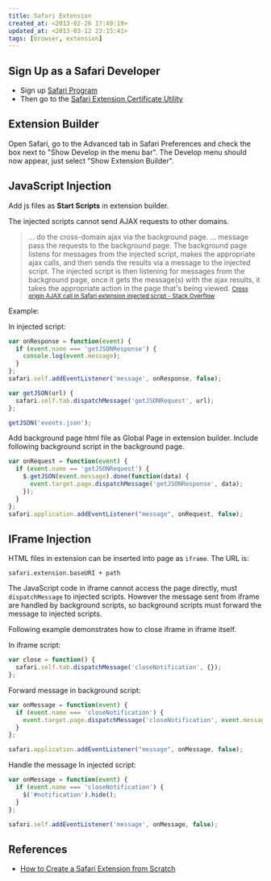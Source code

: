 ```yaml
---
title: Safari Extension
created_at: <2013-02-26 17:49:19>
updated_at: <2013-03-12 23:15:41>
tags: [browser, extension]
---
```


## Sign Up as a Safari Developer ##

-   Sign up [Safari Program](http://developer.apple.com/programs/safari/)
-   Then go to the [Safari Extension Certificate Utility](http://developer.apple.com/certificates/safari/)

## Extension Builder ##

Open Safari, go to the Advanced tab in Safari Preferences and check the box
next to "Show Develop in the menu bar". The Develop menu should now appear,
just select "Show Extension Builder".

## JavaScript Injection ##

Add js files as **Start Scripts** in extension builder.

The injected scripts cannot send AJAX requests to other domains.

> ... do the cross-domain ajax via the background page. ... message pass the
> requests to the background page. The background page listens for messages
> from the injected script, makes the appropriate ajax calls, and then sends
> the results via a message to the injected script. The injected script is
> then listening for messages from the background page, once it gets the
> message(s) with the ajax results, it takes the appropriate action in the
> page that's being viewed.
> <small>[Cross origin AJAX call in Safari extension injected script - Stack Overflow][safari cors]</small>

Example:

In injected script:

```javascript
var onResponse = function(event) {
  if (event.name === 'getJSONResponse') {
    console.log(event.message);
  }
};
safari.self.addEventListener('message', onResponse, false);

var getJSON(url) {
  safari.self.tab.dispatchMessage('getJSONRequest', url);
};

getJSON('events.json');
```

Add background page html file as Global Page in extension builder. Include
following background script in the background page.

```javascript
var onRequest = function(event) {
  if (event.name == 'getJSONRequest') {
    $.getJSON(event.message).done(function(data) {
      event.target.page.dispatchMessage('getJSONResponse', data);
    });
  }
};
safari.application.addEventListener("message", onRequest, false);
```

## IFrame Injection ##

HTML files in extension can be inserted into page as `iframe`. The URL is:

    safari.extension.baseURI + path

The JavaScript code in iframe cannot access the page directly, must `dispatchMessage` to
injected scripts. However the message sent from iframe are handled by
background scripts, so background scripts must forward the message to injected
scripts.

Following example demonstrates how to close iframe in iframe itself.

In iframe script:

```javascript
var close = function() {
  safari.self.tab.dispatchMessage('closeNotification', {});
};
```

Forward message in background script:

```javascript
var onMessage = function(event) {
  if (event.name === 'closeNotification') {
    event.target.page.dispatchMessage('closeNotification', event.message);
  }
};

safari.application.addEventListener("message", onMessage, false);
```

Handle the message In injected script:

```javascript
var onMessage = function(event) {
  if (event.name === 'closeNotification') {
    $('#notification').hide();
  }
};

safari.self.addEventListener('message', onMessage, false);
```

## References ##

-   [How to Create a Safari Extension from Scratch](http://net.tutsplus.com/tutorials/other/how-to-create-a-safari-extension-from-scratch/)

[safari cors]: http://stackoverflow.com/questions/8444324/cross-origin-ajax-call-in-safari-extension-injected-script

